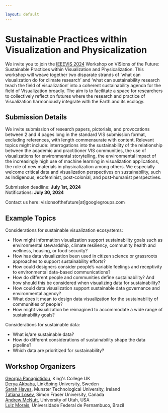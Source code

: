 ```yaml
---

layout: default
---
```

# Sustainable Practices within Visualization and Physicalization

We invite you to join the [IEEEVIS 2024](https://ieeevis.org/year/2024/welcome ) Workshop on VISions of the Future: Sustainable Practices within Visualization and Physicalization. This workshop will weave together two disparate strands of ‘what can visualization do for climate research’ and ‘what can sustainability research teach the field of visualization’ into a coherent sustainability agenda for the field of Visualization broadly. The aim is to facilitate a space for researchers to collectively reflect on futures where the research and practice of Visualization harmoniously integrate with the Earth and its ecology.

## Submission Details

We invite submission of research papers, pictorials, and provocations between 2 and 4 pages long in the standard VIS submission format, excluding references, with length commensurate with content. Relevant topics might include: interrogations into the sustainability of the relationship between the academic and practitioner VIS communities, the use of visualizations for environmental storytelling, the environmental impact of the increasingly high use of machine learning in visualization applications, the role of new materials in physicalization among others. We especially welcome critical data and visualization perspectives on sustainability, such as Indigenous, ecofeminist, post-colonial, and post-humanist perspectives. 

Submission deadline: **July 1st, 2024**  
Notifications: **July 30, 2024**  

Contact us here: visionsofthefuture[at]googlegroups.com

## Example Topics

Considerations for sustainable visualization ecosystems:  
* How might information visualization support sustainability goals such as environmental stewardship, climate resiliency, community health and wellness, housing, or food security?
* How has data visualization been used in citizen science or grassroots approaches to support sustainability efforts?
* How could designers consider people’s variable feelings and receptivity to environmental data-based communications?
* How do different people and communities define sustainability? And how should this be considered when visualizing data for sustainability?
* How could data visualization support sustainable data governance and environmental agency?
* What does it mean to design data visualization for the sustainability of communities of people? 
* How might visualization be reimagined to accommodate a wide range of sustainability goals?

Considerations for sustainable data:
* What is/are sustainable data?
* How do different considerations of sustainability shape the data pipeline?
* Which data are prioritized for sustainability?

## Workshop Organizers

[Georgia Panagiotidou](https://www.kcl.ac.uk/people/georgia-panagiotidou), King's College UK  
[Derya Akbaba](https://gotdairyya.github.io/), Linköping University, Sweden  
[Sarah Hayes](https://sarah-hayes.com/sample-page-2/), Munster Technological University, Ireland  
[Tatiana Losev](https://www.tatianalosev.com/), Simon Fraser University, Canada  
[Andrew McNutt](https://www.mcnutt.in/), University of Utah, USA  
[Luiz Morais](https://luizaugustomm.github.io/), Universidade Federal de Pernambuco, Brazil  

